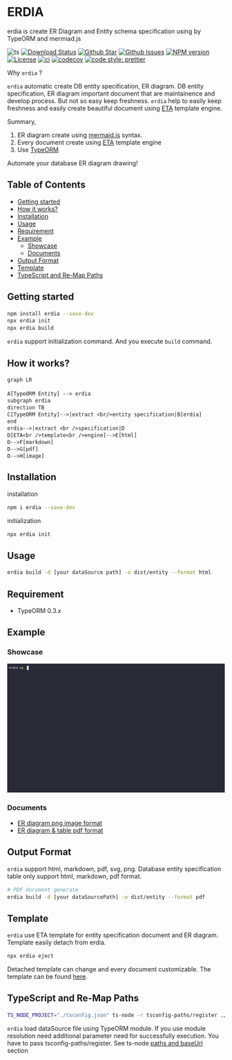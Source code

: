 # ERDIA

erdia is create ER Diagram and Entity schema specification using by TypeORM and mermiad.js

![ts](https://flat.badgen.net/badge/Built%20With/TypeScript/blue)
[![Download Status](https://img.shields.io/npm/dw/erdia.svg)](https://npmcharts.com/compare/erdia?minimal=true)
[![Github Star](https://img.shields.io/github/stars/imjuni/erdia.svg?style=popout)](https://github.com/imjuni/erdia)
[![Github Issues](https://img.shields.io/github/issues-raw/imjuni/erdia.svg)](https://github.com/imjuni/erdia/issues)
[![NPM version](https://img.shields.io/npm/v/erdia.svg)](https://www.npmjs.com/package/erdia)
[![License](https://img.shields.io/npm/l/erdia.svg)](https://github.com/imjuni/erdia/blob/master/LICENSE)
[![ci](https://github.com/imjuni/fast-maker/actions/workflows/ci.yml/badge.svg?branch=master&style=flat-square)](https://github.com/imjuni/fast-maker/actions/workflows/ci.yml)
[![codecov](https://codecov.io/gh/imjuni/fast-maker/branch/master/graph/badge.svg?token=YrUlnfDbso&style=flat-square)](https://codecov.io/gh/imjuni/fast-maker)
[![code style: prettier](https://img.shields.io/badge/code_style-prettier-ff69b4.svg?style=flat-square)](https://github.com/prettier/prettier)

Why `erdia` ?

`erdia` automatic create DB entity specification, ER diagram. DB entity specification, ER diagram important document that are maintainence and develop process. But not so easy keep freshness. `erdia` help to easily keep freshness and easily create beautiful document using [ETA](https://eta.js.org/) template engine.

Summary,

1. ER diagram create using [mermaid.js](http://mermaid.js.org/) syntax.
1. Every document create using [ETA](https://eta.js.org/) template engine
1. Use [TypeORM](https://typeorm.io/)

Automate your database ER diagram drawing!

## Table of Contents <!-- omit in toc -->

- [Getting started](#getting-started)
- [How it works?](#how-it-works)
- [Installation](#installation)
- [Usage](#usage)
- [Requirement](#requirement)
- [Example](#example)
  - [Showcase](#showcase)
  - [Documents](#documents)
- [Output Format](#output-format)
- [Template](#template)
- [TypeScript and Re-Map Paths](#typescript-and-re-map-paths)

## Getting started

```sh
npm install erdia --save-dev
npx erdia init
npx erdia build
```

`erdia` support initialization command. And you execute `build` command.

## How it works?

```mermaid
graph LR

A[TypeORM Entity] --> erdia
subgraph erdia
direction TB
C[TypeORM Entity]-->|extract <br/>entity specification|B[erdia]
end
erdia-->|extract <br />specification|D
D[ETA<br />template<br />engine]-->E[html]
D-->F[markdown]
D-->G[pdf]
D-->H[image]
```

## Installation

installation

```bash
npm i erdia --save-dev
```

initialization

```bash
npx erdia init
```

## Usage

```sh
erdia build -d [your dataSource path] -o dist/entity --format html
```

## Requirement

- TypeORM 0.3.x

## Example

### Showcase

![erdia showcase](./assets/erdia-showcase.gif)

### Documents

- [ER diagram png image format](./assets/erdiagram.png)
- [ER diagram & table pdf format](./assets/erdiagram.pdf)

## Output Format

`erdia` support html, markdown, pdf, svg, png. Database entity specification table only support html, markdown, pdf format.

```sh
# PDF document generate
erdia build -d [your dataSourcePath] -o dist/entity --format pdf
```

## Template

`erdia` use ETA template for entity specification document and ER diagram. Template easily detach from erdia.

```bash
npx erdia eject
```

Detached template can change and every document customizable. The template can be found [here](https://github.com/imjuni/erdia/tree/master/src/template).

## TypeScript and Re-Map Paths

```sh
TS_NODE_PROJECT="./tsconfig.json" ts-node -r tsconfig-paths/register ./node_modules/.bin/erdia er -d [your dataSource path]
```

`erdia` load dataSource file using TypeORM module. If you use module resolution need additional parameter need for successfully execution. You have to pass tsconfig-paths/register. See ts-node [paths and baseUrl](https://github.com/TypeStrong/ts-node#paths-and-baseurl) section
